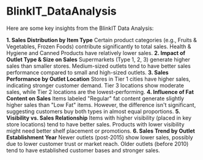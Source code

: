 # BlinkIT_DataAnalysis

Here are some key insights from the BlinkIT Data Analysis:

**1. Sales Distribution by Item Type**
    Certain product categories (e.g., Fruits & Vegetables, Frozen Foods) contribute significantly to total sales.
    Health & Hygiene and Canned Products have relatively lower sales.
**2. Impact of Outlet Type & Size on Sales**
   Supermarkets (Type 1, 2, 3) generate higher sales than smaller stores.
   Medium-sized outlets tend to have better sales performance compared to small and high-sized outlets.
**3. Sales Performance by Outlet Location**
   Stores in Tier 1 cities have higher sales, indicating stronger customer demand.
  Tier 3 locations show moderate sales, while Tier 2 locations are the lowest-performing.
**4. Influence of Fat Content on Sales**
  Items labeled "Regular" fat content generate slightly higher sales than "Low Fat" items.
  However, the difference isn't significant, suggesting customers buy both types in almost equal proportions.
**5. Visibility vs. Sales Relationship**
  Items with higher visibility (placed in key store locations) tend to have better sales.
  Products with lower visibility might need better shelf placement or promotions.
**6. Sales Trend by Outlet Establishment Year**
  Newer outlets (post-2015) show lower sales, possibly due to lower customer trust or market reach.
  Older outlets (before 2010) tend to have established customer bases and stronger sales.
